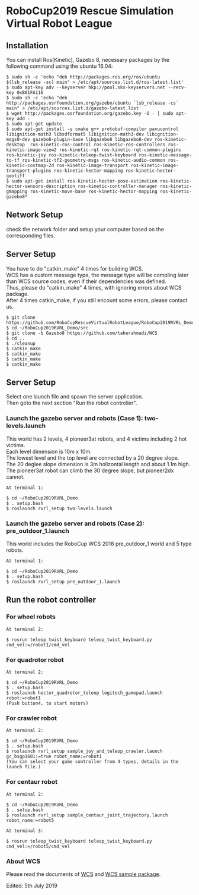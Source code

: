 # RoboCup2019 Rescue Simulation Virtual Robot League

##  Installation   
You can install Ros(Kinetic), Gazebo 8, necessary packages by the following command using the ubuntu 16.04:  

    $ sudo sh -c 'echo "deb http://packages.ros.org/ros/ubuntu $(lsb_release -sc) main" > /etc/apt/sources.list.d/ros-latest.list'   
    $ sudo apt-key adv --keyserver hkp://pool.sks-keyservers.net --recv-key 0xB01FA116   
    $ sudo sh -c 'echo "deb http://packages.osrfoundation.org/gazebo/ubuntu `lsb_release -cs` main" > /etc/apt/sources.list.d/gazebo-latest.list'   
    $ wget http://packages.osrfoundation.org/gazebo.key -O - | sudo apt-key add -     
    $ sudo apt-get update   
    $ sudo apt-get install -y cmake g++ protobuf-compiler pavucontrol libignition-math3 libsdformat5 libignition-math3-dev libignition-msgs0-dev gazebo8-plugin-base libgazebo8 libgazebo8-dev ros-kinetic-desktop  ros-kinetic-ros-control ros-kinetic-ros-controllers ros-kinetic-image-view2 ros-kinetic-rqt ros-kinetic-rqt-common-plugins ros-kinetic-joy ros-kinetic-teleop-twist-keyboard ros-kinetic-message-to-tf ros-kinetic-tf2-geometry-msgs ros-kinetic-audio-common ros-kinetic-costmap-2d ros-kinetic-image-transport ros-kinetic-image-transport-plugins ros-kinetic-hector-mapping ros-kinetic-hector-geotiff
    $ sudo apt-get install ros-kinetic-hector-pose-estimation ros-kinetic-hector-sensors-description ros-kinetic-controller-manager ros-kinetic-gmapping ros-kinetic-move-base ros-kinetic-hector-mapping ros-kinetic-gazebo8*


##  Network Setup

check the network folder and setup your computer based on the corresponding files.  


## Server Setup
You have to do "catkin_make" 4 times for building WCS.  
WCS has a custom message type, the message type will be compling later than WCS source codes, even if their dependencies was defined.  
Thus, please do "catkin_make" 4 times, with ignoring errors about WCS package.  
After 4 times catkin_make, if you still encount some errors, please contact us.  

    $ git clone https://github.com/RoboCupRescueVirtualRobotLeague/RoboCup2019RVRL_Demo  
    $ cd ~/RoboCup2019RVRL_Demo/src  
    $ git clone -b Gazebo8 https://github.com/taherahmadi/WCS  
    $ cd ..  
    $ ./cleanup  
    $ catkin_make  
    $ catkin_make  
    $ catkin_make  
    $ catkin_make  

## Server Setup  
Select one launch file and spawn the server application.  
Then goto the next section "Run the robot controller".  

### Launch the gazebo server and robots (Case 1): two-levels.launch   
This world has 2 levels, 4 pioneer3at robots, and 4 victims including 2 hot victims.  
Each level dimension is 10m x 10m.  
The lowest level and the top level are connected by a 20 degree slope.  
The 20 deglee slope dimension is 3m holizontal length and about 1.1m high.  
The pioneer3at robot can climb the 30 degree slope, but pioneer2dx cannot.  

    At terminal 1:  

    $ cd ~/RoboCup2019RVRL_Demo  
    $ . setup.bash  
    $ roslaunch rvrl_setup two-levels.launch  

### Launch the gazebo server and robots (Case 2): pre_outdoor_1.launch   
This world includes the RoboCup WCS 2018 pre_outdoor_1 world and 5 type robots.  

    At terminal 1:  

    $ cd ~/RoboCup2019RVRL_Demo  
    $ . setup.bash  
    $ roslaunch rvrl_setup pre_outdoor_1.launch  

## Run the robot controller
### For wheel robots  

    At terminal 2:  

    $ rosrun teleop_twist_keyboard teleop_twist_keyboard.py cmd_vel:=/robot1/cmd_vel  

### For quadrotor robot  

    At terminal 2:  

    $ cd ~/RoboCup2019RVRL_Demo  
    $ . setup.bash  
    $ roslaunch hector_quadrotor_teleop logitech_gamepad.launch robot:=robot1  
    (Push button4, to start motors)  

### For crawler robot   

    At terminal 2:  

    $ cd ~/RoboCup2019RVRL_Demo  
    $ . setup.bash  
    $ roslaunch rvrl_setup sample_joy_and_teleop_crawler.launch gc_bsgp1601:=true robot_name:=robot1  
    (You can select your game controller from 4 types, details in the launch file.)  

### For centaur robot   

    At terminal 2:  

    $ cd ~/RoboCup2019RVRL_Demo  
    $ . setup.bash  
    $ roslaunch rvrl_setup sample_centaur_joint_trajectory.launch robot_name:=robot5  

    At terminal 3:  

    $ rosrun teleop_twist_keyboard teleop_twist_keyboard.py cmd_vel:=/robot5/cmd_vel  

### About WCS  
Please read the documents of [WCS](https://github.com/taherahmadi/WCS/blob/master/README.md) and [WCS sample package](https://github.com/taherahmadi/WCS/blob/master/sample_package/README.md).  

Edited: 5th July 2019
